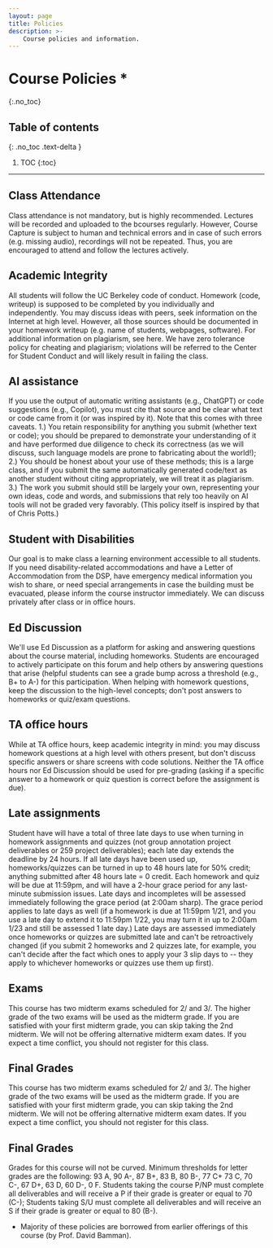 ```yaml
---
layout: page
title: Policies
description: >-
    Course policies and information.
---
```


# Course Policies *
{:.no_toc}

## Table of contents
{: .no_toc .text-delta }

1. TOC
{:toc}

---
## Class Attendance

Class attendance is not mandatory, but is highly recommended.  Lectures will be recorded and uploaded to the bcourses regularly.  However, Course Capture is subject to human and technical errors and in case of such errors (e.g. missing audio), recordings will not be repeated.  Thus, you are encouraged to attend and follow the lectures actively.

## Academic Integrity
All students will follow the UC Berkeley code of conduct. Homework (code, writeup) is supposed to be completed by you individually and independently. You may discuss ideas with peers, seek information on the Internet at high level. However, all those sources should be documented in your homework writeup (e.g. name of students, webpages, software). For additional information on plagiarism, see here. 
We have zero tolerance policy for cheating and plagiarism; violations will be referred to the Center for Student Conduct and will likely result in failing the class.

## AI assistance
If you use the output of automatic writing assistants (e.g., ChatGPT) or code suggestions (e.g., Copilot), you must cite that source and be clear what text or code came from it (or was inspired by it). Note that this comes with three caveats. 1.) You retain responsibility for anything you submit (whether text or code); you should be prepared to demonstrate your understanding of it and have performed due diligence to check its correctness (as we will discuss, such language models are prone to fabricating about the world!); 2.) You should be honest about your use of these methods; this is a large class, and if you submit the same automatically generated code/text as another student without citing appropriately, we will treat it as plagiarism. 3.) The work you submit should still be largely your own, representing your own ideas, code and words, and submissions that rely too heavily on AI tools will not be graded very favorably. (This policy itself is inspired by that of Chris Potts.)

## Student with Disabilities

Our goal is to make class a learning environment accessible to all students. If you need disability-related accommodations and have a Letter of Accommodation from the DSP, have emergency medical information you wish to share, or need special arrangements in case the building must be evacuated, please inform the course instructor immediately. We can discuss privately after class or in office hours.

## Ed Discussion
We'll use Ed Discussion as a platform for asking and answering questions about the course material, including homeworks. Students are encouraged to actively participate on this forum and help others by answering questions that arise (helpful students can see a grade bump across a threshold (e.g., B+ to A-) for this participation. When helping with homework questions, keep the discussion to the high-level concepts; don't post answers to homeworks or quiz/exam questions.

## TA office hours
While at TA office hours, keep academic integrity in mind: you may discuss homework questions at a high level with others present, but don't discuss specific answers or share screens with code solutions. Neither the TA office hours nor Ed Discussion should be used for pre-grading (asking if a specific answer to a homework or quiz question is correct before the assignment is due).

## Late assignments
Student have will have a total of three late days to use when turning in homework assignments and quizzes (not group annotation project deliverables or 259 project deliverables); each late day extends the deadline by 24 hours. If all late days have been used up, homeworks/quizzes can be turned in up to 48 hours late for 50% credit; anything submitted after 48 hours late = 0 credit. Each homework and quiz will be due at 11:59pm, and will have a 2-hour grace period for any last-minute submission issues. Late days and incompletes will be assessed immediately following the grace period (at 2:00am sharp). The grace period applies to late days as well (if a homework is due at 11:59pm 1/21, and you use a late day to extend it to 11:59pm 1/22, you may turn it in up to 2:00am 1/23 and still be assessed 1 late day.) Late days are assessed immediately once homeworks or quizzes are submitted late and can't be retroactively changed (if you submit 2 homeworks and 2 quizzes late, for example, you can't decide after the fact which ones to apply your 3 slip days to -- they apply to whichever homeworks or quizzes use them up first).

## Exams
This course has two midterm exams scheduled for 2/ and 3/.  The higher grade of the two exams will be used as the midterm grade.  If you are satisfied with your first midterm grade, you can skip taking the 2nd midterm.  We will not be offering alternative midterm exam dates.  If you expect a time conflict, you should not register for this class.

## Final Grades

This course has two midterm exams scheduled for 2/ and 3/.  The higher grade of the two exams will be used as the midterm grade.  If you are satisfied with your first midterm grade, you can skip taking the 2nd midterm.  We will not be offering alternative midterm exam dates.  If you expect a time conflict, you should not register for this class.

## Final Grades
Grades for this course will not be curved. Minimum thresholds for letter grades are the following: 93 A, 90 A-, 87 B+, 83 B, 80 B-, 77 C+ 73 C, 70 C-, 67 D+, 63 D, 60 D-, 0 F. Students taking the course P/NP must complete all deliverables and will receive a P if their grade is greater or equal to 70 (C-); Students taking S/U must complete all deliverables and will receive an S if their grade is greater or equal to 80 (B-).

* Majority of these policies are borrowed from earlier offerings of this course (by Prof. David Bamman).
